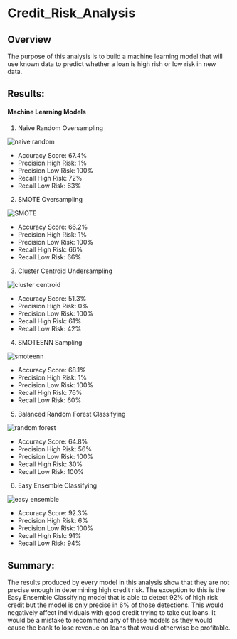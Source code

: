 # Credit_Risk_Analysis

## Overview 

The purpose of this analysis is to build a machine learning model that will use known data to predict whether a loan is high rish or low risk in new data. 

## Results:

#### Machine Learning Models

1. Naive Random Oversampling

![naive random](https://user-images.githubusercontent.com/81889167/128803626-a2afa338-3eb8-4f11-97d6-db5f94cb3a57.png)


- Accuracy Score: 67.4%
- Precision High Risk: 1%
- Precision Low Risk: 100%
- Recall High Risk: 72%
- Recall Low Risk: 63%

2. SMOTE Oversampling

![SMOTE](https://user-images.githubusercontent.com/81889167/128803641-e5bc6713-2bfc-4e5a-ac81-8cfc578bdbea.png)

- Accuracy Score: 66.2%
- Precision High Risk: 1%
- Precision Low Risk: 100%
- Recall High Risk: 66%
- Recall Low Risk: 66%

3. Cluster Centroid Undersampling

![cluster centroid](https://user-images.githubusercontent.com/81889167/128803663-ed9cb0fe-fc60-401b-b0f6-6d826f755494.png)

- Accuracy Score: 51.3%
- Precision High Risk: 0%
- Precision Low Risk: 100%
- Recall High Risk: 61%
- Recall Low Risk: 42%

4. SMOTEENN Sampling

![smoteenn](https://user-images.githubusercontent.com/81889167/128803679-f4dfd83c-410b-4f8b-8827-29b80270fff8.png)

- Accuracy Score: 68.1%
- Precision High Risk: 1%
- Precision Low Risk: 100%
- Recall High Risk: 76%
- Recall Low Risk: 60%

5. Balanced Random Forest Classifying

![random forest](https://user-images.githubusercontent.com/81889167/128803699-45dd9c9a-3b72-4b49-9da1-098961992c5d.png)

- Accuracy Score: 64.8%
- Precision High Risk: 56%
- Precision Low Risk: 100%
- Recall High Risk: 30%
- Recall Low Risk: 100%

6. Easy Ensemble Classifying

![easy ensemble](https://user-images.githubusercontent.com/81889167/128803714-ce80bd6a-7dfe-483b-83df-9195d670998b.png)

- Accuracy Score: 92.3%
- Precision High Risk: 6%
- Precision Low Risk: 100%
- Recall High Risk: 91%
- Recall Low Risk: 94%


## Summary: 

The results produced by every model in this analysis show that they are not precise enough in determining high credit risk. The exception to this is the Easy Ensemble Classifying model that is able to detect 92% of high risk credit but the model is only precise in 6% of those detections. This would negatively affect individuals with good credit trying to take out loans. It would be a mistake to recommend any of these models as they would cause the bank to lose revenue on loans that would otherwise be profitable.
